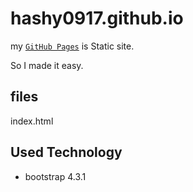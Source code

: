 # hashy0917.github.io

my [`GitHub Pages`](https://hashy0917.github.io) is Static site.

So I made it easy.

## files
index.html

## Used Technology
- bootstrap 4.3.1